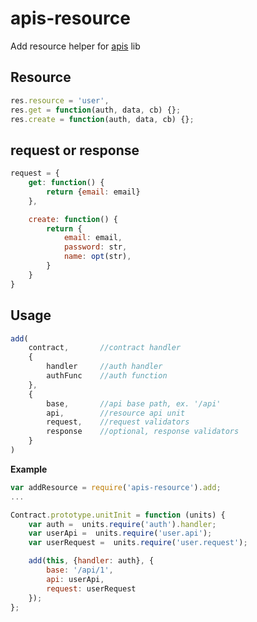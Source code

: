 apis-resource
================

Add resource helper for [apis](https://github.com/dimsmol/apis) lib

## Resource
```js
res.resource = 'user',
res.get = function(auth, data, cb) {};
res.create = function(auth, data, cb) {};
```

## request or response
```js
request = {
    get: function() {
        return {email: email}
    },

    create: function() {
        return {
            email: email,
            password: str,
            name: opt(str),
        }
    }
}
```

## Usage
```js
add(
    contract,       //contract handler 
    {
        handler     //auth handler
        authFunc    //auth function
    },           
    {
        base,       //api base path, ex. '/api'
        api,        //resource api unit
        request,    //request validators
        response    //optional, response validators
    }
)
```

**Example**

```js
var addResource = require('apis-resource').add;
...

Contract.prototype.unitInit = function (units) {
    var auth =  units.require('auth').handler;
    var userApi =  units.require('user.api');
    var userRequest =  units.require('user.request');

    add(this, {handler: auth}, {
        base: '/api/1', 
        api: userApi, 
        request: userRequest
    });
};
```
